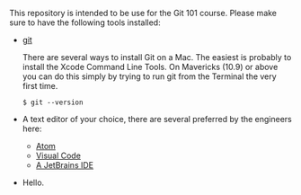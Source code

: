 This repository is intended to be use for the Git 101 course. Please make sure to have the following tools installed:

-  [git](www.wizeline.com)

   There are several ways to install Git on a Mac. The easiest is probably to install the Xcode Command Line Tools. On Mavericks (10.9) or above you can do this simply by trying to run git from the Terminal the very first time.

   `$ git --version`

- A text editor of your choice, there are several preferred by the engineers here:

   - [Atom](https://atom.io/)
   - [Visual Code](https://code.visualstudio.com/)
   - [A JetBrains IDE](https://www.jetbrains.com/products.html?fromMenu)
   
- Hello.
